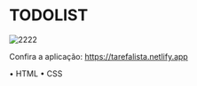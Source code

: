 # TODOLIST
![2222](https://user-images.githubusercontent.com/48024333/189030725-918a851d-1627-4d1b-925d-ed5a393f3dae.gif)

Confira a aplicação: https://tarefalista.netlify.app


• HTML
• CSS
